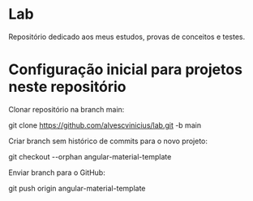 # Lab

Repositório dedicado aos meus estudos, provas de conceitos e testes.

# Configuração inicial para projetos neste repositório

Clonar repositório na branch main:

git clone https://github.com/alvescvinicius/lab.git -b main

Criar branch sem histórico de commits para o novo projeto:

git checkout --orphan angular-material-template

Enviar branch para o GitHub:

git push origin angular-material-template
